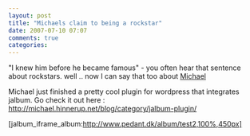```yaml
---
layout: post
title: "Michaels claim to being a rockstar"
date: 2007-07-10 07:07
comments: true 
categories: 
---
```

"I knew him before he became famous" - you often hear that sentence about rockstars. well .. now I can say that too about <a href="http://michael.hinnerup.net/blog" title="Michael Schøler">Michael
</a>

Michael just finished a pretty cool plugin for wordpress that integrates jalbum. Go check it out here : <a href="http://michael.hinnerup.net/blog/category/jalbum-plugin/" title="wp_jalbum">http://michael.hinnerup.net/blog/category/jalbum-plugin/ </a>

[jalbum_iframe_album:http://www.pedant.dk/album/test2,100%,450px] 